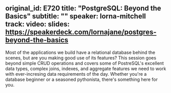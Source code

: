 original_id: E720
title: "PostgreSQL: Beyond the Basics"
subtitle: ""
speaker: lorna-mitchell
track: 
video:
slides: https://speakerdeck.com/lornajane/postgres-beyond-the-basics
---
Most of the applications we build have a relational database behind the scenes, but are you making good use of its features?  This session goes beyond simple CRUD operations and covers some of PostreSQL's excellent data types, complex joins, indexes, and aggregate features we need to work with ever-incresing data requirements of the day.  Whether you're a database beginner or a seasoned pythonista, there's something here for you.